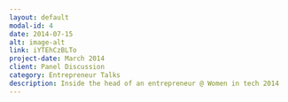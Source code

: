 ```yaml
---
layout: default
modal-id: 4
date: 2014-07-15
alt: image-alt
link: iYTEhCzBLTo
project-date: March 2014
client: Panel Discussion
category: Entrepreneur Talks
description: Inside the head of an entrepreneur @ Women in tech 2014
---
```

